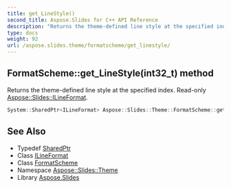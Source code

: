 ```yaml
---
title: get_LineStyle()
second_title: Aspose.Slides for C++ API Reference
description: "Returns the theme-defined line style at the specified index. Read-only Aspose::Slides::ILineFormat."
type: docs
weight: 92
url: /aspose.slides.theme/formatscheme/get_linestyle/
---
```

## FormatScheme::get_LineStyle(int32_t) method


Returns the theme-defined line style at the specified index. Read-only [Aspose::Slides::ILineFormat](../../../aspose.slides/ilineformat/).

```cpp
System::SharedPtr<ILineFormat> Aspose::Slides::Theme::FormatScheme::get_LineStyle(int32_t index) override
```

## See Also

* Typedef [SharedPtr](../../../system/sharedptr/)
* Class [ILineFormat](../../../aspose.slides/ilineformat/)
* Class [FormatScheme](../)
* Namespace [Aspose::Slides::Theme](../../)
* Library [Aspose.Slides](../../../)